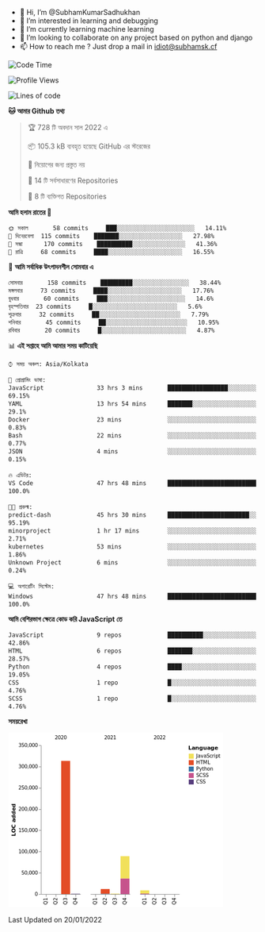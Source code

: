 - 👋 Hi, I’m @SubhamKumarSadhukhan
- 👀 I’m interested in learning and debugging
- 🌱 I’m currently learning machine learning
- 💞️ I’m looking to collaborate on any project based on python and django
- 📫 How to reach me ?
      Just drop a mail in idiot@subhamsk.cf

<!---
SubhamKumarSadhukhan/SubhamKumarSadhukhan is a ✨ special ✨ repository because its `README.md` (this file) appears on your GitHub profile.
You can click the Preview link to take a look at your changes.
--->


<!--START_SECTION:waka-->
![Code Time](http://img.shields.io/badge/Code%20Time-113%20hrs%2046%20mins-blue)

![Profile Views](http://img.shields.io/badge/%E0%A6%AA%E0%A7%8D%E0%A6%B0%E0%A7%8B%E0%A6%AB%E0%A6%BE%E0%A6%87%E0%A6%B2%20%E0%A6%A6%E0%A6%B0%E0%A7%8D%E0%A6%B6%E0%A6%A8-4-blue)

![Lines of code](https://img.shields.io/badge/%E0%A6%B9%E0%A7%8D%E0%A6%AF%E0%A6%BE%E0%A6%B2%E0%A7%8B%20%E0%A6%93%E0%A6%AF%E0%A6%BC%E0%A6%BE%E0%A6%B0%E0%A7%8D%E0%A6%B2%E0%A7%8D%E0%A6%A1%20%E0%A6%A5%E0%A7%87%E0%A6%95%E0%A7%87%20%E0%A6%86%E0%A6%AE%E0%A6%BF%20%E0%A6%B2%E0%A6%BF%E0%A6%96%E0%A7%87%E0%A6%9B%E0%A6%BF-425%20Thousand%20%E0%A6%95%E0%A7%8B%E0%A6%A1%E0%A7%87%E0%A6%B0%20%E0%A6%B2%E0%A6%BE%E0%A6%87%E0%A6%A8-blue)

**🐱 আমার Github তথ্য** 

> 🏆 728 টি অবদান সাল 2022 এ
 > 
> 📦 105.3 kB ব্যবহৃত হয়েছে GitHub এর স্টরেজের 
 > 
> 🚫 নিয়োগের জন্য প্রস্তুত নয়
 > 
> 📜 14 টি সর্বসাধারণের Repositories 
 > 
> 🔑 8 টি ব্যক্তিগত Repositories  
 > 
**আমি হলাম রাতের 🦉** 

```text
🌞 সকাল       58 commits     ███░░░░░░░░░░░░░░░░░░░░░░   14.11% 
🌆 দিনেরবেলা  115 commits    ███████░░░░░░░░░░░░░░░░░░   27.98% 
🌃 সন্ধা      170 commits    ██████████░░░░░░░░░░░░░░░   41.36% 
🌙 রাত্রি     68 commits     ████░░░░░░░░░░░░░░░░░░░░░   16.55%

```
📅 **আমি সর্বাধিক উৎপাদনশীল সোমবার এ** 

```text
সোমবার       158 commits    █████████░░░░░░░░░░░░░░░░   38.44% 
মঙ্গলবার     73 commits     ████░░░░░░░░░░░░░░░░░░░░░   17.76% 
বুধবার       60 commits     ███░░░░░░░░░░░░░░░░░░░░░░   14.6% 
বৃহস্পতিবার  23 commits     █░░░░░░░░░░░░░░░░░░░░░░░░   5.6% 
শুক্রবার     32 commits     ██░░░░░░░░░░░░░░░░░░░░░░░   7.79% 
শনিবার       45 commits     ██░░░░░░░░░░░░░░░░░░░░░░░   10.95% 
রবিবার       20 commits     █░░░░░░░░░░░░░░░░░░░░░░░░   4.87%

```


📊 **এই সপ্তাহে আমি আমার সময় কাটিয়েছি** 

```text
⌚︎ সময় অঞ্চল: Asia/Kolkata

💬 প্রোগ্রামিং ভাষা: 
JavaScript               33 hrs 3 mins       █████████████████░░░░░░░░   69.15% 
YAML                     13 hrs 54 mins      ███████░░░░░░░░░░░░░░░░░░   29.1% 
Docker                   23 mins             ░░░░░░░░░░░░░░░░░░░░░░░░░   0.83% 
Bash                     22 mins             ░░░░░░░░░░░░░░░░░░░░░░░░░   0.77% 
JSON                     4 mins              ░░░░░░░░░░░░░░░░░░░░░░░░░   0.15%

🔥 এডিটর: 
VS Code                  47 hrs 48 mins      █████████████████████████   100.0%

🐱‍💻 প্রকল্ম: 
predict-dash             45 hrs 30 mins      ███████████████████████░░   95.19% 
minorproject             1 hr 17 mins        ░░░░░░░░░░░░░░░░░░░░░░░░░   2.71% 
kubernetes               53 mins             ░░░░░░░░░░░░░░░░░░░░░░░░░   1.86% 
Unknown Project          6 mins              ░░░░░░░░░░░░░░░░░░░░░░░░░   0.24%

💻 অপারেটিং সিস্টেম: 
Windows                  47 hrs 48 mins      █████████████████████████   100.0%

```

**আমি বেশিরভাগ ক্ষেত্রে কোড করি JavaScript তে** 

```text
JavaScript               9 repos             ██████████░░░░░░░░░░░░░░░   42.86% 
HTML                     6 repos             ███████░░░░░░░░░░░░░░░░░░   28.57% 
Python                   4 repos             ████░░░░░░░░░░░░░░░░░░░░░   19.05% 
CSS                      1 repo              █░░░░░░░░░░░░░░░░░░░░░░░░   4.76% 
SCSS                     1 repo              █░░░░░░░░░░░░░░░░░░░░░░░░   4.76%

```


**সময়রেখা**

![Chart not found](https://raw.githubusercontent.com/SubhamKumarSadhukhan/SubhamKumarSadhukhan/main/charts/bar_graph.png) 


 Last Updated on 20/01/2022
<!--END_SECTION:waka-->
